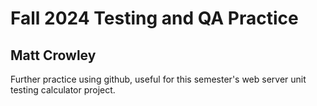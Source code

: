 # Fall 2024 Testing and QA Practice
## Matt Crowley

Further practice using github, useful for this semester's web server unit testing calculator project.
